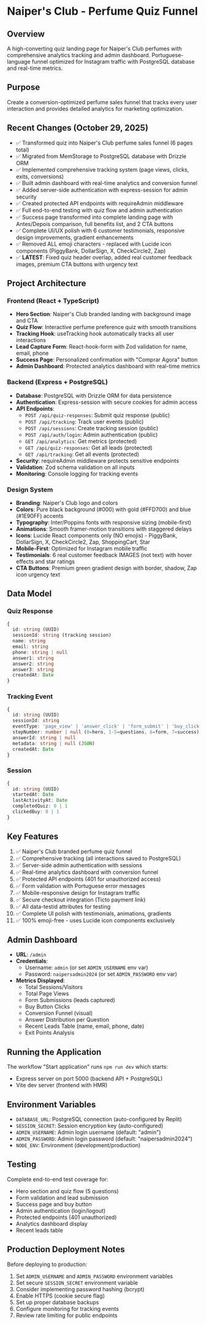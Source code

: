 # Naiper's Club - Perfume Quiz Funnel

## Overview
A high-converting quiz landing page for Naiper's Club perfumes with comprehensive analytics tracking and admin dashboard. Portuguese-language funnel optimized for Instagram traffic with PostgreSQL database and real-time metrics.

## Purpose
Create a conversion-optimized perfume sales funnel that tracks every user interaction and provides detailed analytics for marketing optimization.

## Recent Changes (October 29, 2025)
- ✅ Transformed quiz into Naiper's Club perfume sales funnel (6 pages total)
- ✅ Migrated from MemStorage to PostgreSQL database with Drizzle ORM
- ✅ Implemented comprehensive tracking system (page views, clicks, exits, conversions)
- ✅ Built admin dashboard with real-time analytics and conversion funnel
- ✅ Added server-side authentication with express-session for admin security
- ✅ Created protected API endpoints with requireAdmin middleware
- ✅ Full end-to-end testing with quiz flow and admin authentication
- ✅ Success page transformed into complete landing page with Antes/Depois comparison, full benefits list, and 2 CTA buttons
- ✅ Complete UI/UX polish with 6 customer testimonials, responsive design improvements, gradient enhancements
- ✅ Removed ALL emoji characters - replaced with Lucide icon components (PiggyBank, DollarSign, X, CheckCircle2, Zap)
- ✅ **LATEST**: Fixed quiz header overlap, added real customer feedback images, premium CTA buttons with urgency text

## Project Architecture

### Frontend (React + TypeScript)
- **Hero Section**: Naiper's Club branded landing with background image and CTA
- **Quiz Flow**: Interactive perfume preference quiz with smooth transitions
- **Tracking Hook**: useTracking hook automatically tracks all user interactions
- **Lead Capture Form**: React-hook-form with Zod validation for name, email, phone
- **Success Page**: Personalized confirmation with "Comprar Agora" button
- **Admin Dashboard**: Protected analytics dashboard with real-time metrics

### Backend (Express + PostgreSQL)
- **Database**: PostgreSQL with Drizzle ORM for data persistence
- **Authentication**: Express-session with secure cookies for admin access
- **API Endpoints**:
  - `POST /api/quiz-responses`: Submit quiz response (public)
  - `POST /api/tracking`: Track user events (public)
  - `POST /api/sessions`: Create tracking session (public)
  - `POST /api/auth/login`: Admin authentication (public)
  - `GET /api/analytics`: Get metrics (protected)
  - `GET /api/quiz-responses`: Get all leads (protected)
  - `GET /api/tracking`: Get all events (protected)
- **Security**: requireAdmin middleware protects sensitive endpoints
- **Validation**: Zod schema validation on all inputs
- **Monitoring**: Console logging for tracking events

### Design System
- **Branding**: Naiper's Club logo and colors
- **Colors**: Pure black background (#000) with gold (#FFD700) and blue (#1E90FF) accents
- **Typography**: Inter/Poppins fonts with responsive sizing (mobile-first)
- **Animations**: Smooth framer-motion transitions with staggered delays
- **Icons**: Lucide React components only (NO emojis) - PiggyBank, DollarSign, X, CheckCircle2, Zap, ShoppingCart, Star
- **Mobile-First**: Optimized for Instagram mobile traffic
- **Testimonials**: 6 real customer feedback IMAGES (not text) with hover effects and star ratings
- **CTA Buttons**: Premium green gradient design with border, shadow, Zap icon urgency text

## Data Model

### Quiz Response
```typescript
{
  id: string (UUID)
  sessionId: string (tracking session)
  name: string
  email: string
  phone: string | null
  answer1: string
  answer2: string
  answer3: string
  createdAt: Date
}
```

### Tracking Event
```typescript
{
  id: string (UUID)
  sessionId: string
  eventType: 'page_view' | 'answer_click' | 'form_submit' | 'buy_click' | 'exit'
  stepNumber: number | null (0=hero, 1-5=questions, 6=form, 7=success)
  answerId: string | null
  metadata: string | null (JSON)
  createdAt: Date
}
```

### Session
```typescript
{
  id: string (UUID)
  startedAt: Date
  lastActivityAt: Date
  completedQuiz: 0 | 1
  clickedBuy: 0 | 1
}
```

## Key Features
1. ✅ Naiper's Club branded perfume quiz funnel
2. ✅ Comprehensive tracking (all interactions saved to PostgreSQL)
3. ✅ Server-side admin authentication with sessions
4. ✅ Real-time analytics dashboard with conversion funnel
5. ✅ Protected API endpoints (401 for unauthorized access)
6. ✅ Form validation with Portuguese error messages
7. ✅ Mobile-responsive design for Instagram traffic
8. ✅ Secure checkout integration (Ticto payment link)
9. ✅ All data-testid attributes for testing
10. ✅ Complete UI polish with testimonials, animations, gradients
11. ✅ 100% emoji-free - uses Lucide icon components exclusively

## Admin Dashboard
- **URL**: `/admin`
- **Credentials**: 
  - Username: `admin` (or set `ADMIN_USERNAME` env var)
  - Password: `naipersadmin2024` (or set `ADMIN_PASSWORD` env var)
- **Metrics Displayed**:
  - Total Sessions/Visitors
  - Total Page Views
  - Form Submissions (leads captured)
  - Buy Button Clicks
  - Conversion Funnel (visual)
  - Answer Distribution per Question
  - Recent Leads Table (name, email, phone, date)
  - Exit Points Analysis

## Running the Application
The workflow "Start application" runs `npm run dev` which starts:
- Express server on port 5000 (backend API + PostgreSQL)
- Vite dev server (frontend with HMR)

## Environment Variables
- `DATABASE_URL`: PostgreSQL connection (auto-configured by Replit)
- `SESSION_SECRET`: Session encryption key (auto-configured)
- `ADMIN_USERNAME`: Admin login username (default: "admin")
- `ADMIN_PASSWORD`: Admin login password (default: "naipersadmin2024")
- `NODE_ENV`: Environment (development/production)

## Testing
Complete end-to-end test coverage for:
- Hero section and quiz flow (5 questions)
- Form validation and lead submission
- Success page and buy button
- Admin authentication (login/logout)
- Protected endpoints (401 unauthorized)
- Analytics dashboard display
- Recent leads table

## Production Deployment Notes
Before deploying to production:
1. Set `ADMIN_USERNAME` and `ADMIN_PASSWORD` environment variables
2. Set secure `SESSION_SECRET` environment variable
3. Consider implementing password hashing (bcrypt)
4. Enable HTTPS (cookie secure flag)
5. Set up proper database backups
6. Configure monitoring for tracking events
7. Review rate limiting for public endpoints

